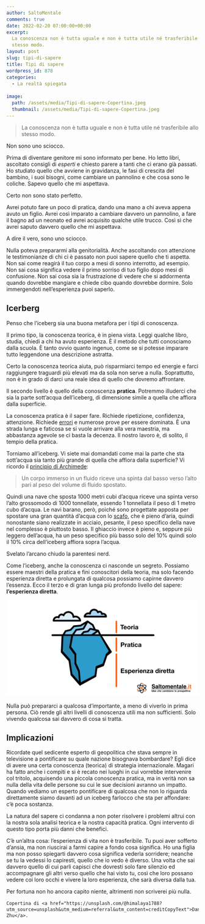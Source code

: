 ```yaml
---
author: SaltoMentale
comments: true
date: 2022-02-20 07:00:00+00:00
excerpt:
  La conoscenza non è tutta uguale e non è tutta utile né trasferibile allo
  stesso modo.
layout: post
slug: tipi-di-sapere
title: Tipi di sapere
wordpress_id: 878
categories:
  - La realtà spiegata

image:
  path: /assets/media/Tipi-di-sapere-Copertina.jpeg
  thumbnail: /assets/media/Tipi-di-sapere-Copertina.jpeg
---
```


> La conoscenza non è tutta uguale e non è tutta utile né trasferibile allo stesso modo.


Non sono uno sciocco.

Prima di diventare genitore mi sono informato per bene. Ho letto libri, ascoltato consigli di _esperti_ e chiesto parere a tanti che ci erano già passati. Ho studiato quello che avviene in gravidanza, le fasi di crescita del bambino, i suoi bisogni, come cambiare un pannolino e che cosa sono le coliche. Sapevo quello che mi aspettava.

Certo non sono stato perfetto.

Avrei potuto fare un poco di pratica, dando una mano a chi aveva appena avuto un figlio. Avrei così imparato a cambiare davvero un pannolino, a fare il bagno ad un neonato ed avrei acquisito qualche utile trucco. Così sì che avrei saputo davvero quello che mi aspettava.

A dire il vero, sono uno sciocco.

Nulla poteva prepararmi alla genitorialità. Anche ascoltando con attenzione le testimonianze di chi ci è passato non puoi sapere quello che ti aspetta. Non sai come reagirà il tuo corpo a mesi di sonno interrotto, ad esempio. Non sai cosa significa vedere il primo sorriso di tuo figlio dopo mesi di confusione. Non sai cosa sia la frustrazione di vedere che si addormenta quando dovrebbe mangiare e chiede cibo quando dovrebbe dormire. Solo immergendoti nell’esperienza puoi saperlo.

## Icerberg

Penso che l’iceberg sia una buona metafora per i tipi di conoscenza.

Il primo tipo, la conoscenza teorica, è in piena vista. Leggi qualche libro, studia, chiedi a chi ha avuto esperienza. È il metodo che tutti conosciamo dalla scuola. È tanto ovvio quanto ingenuo, come se si potesse imparare tutto leggendone una descrizione astratta.

Certo la conoscenza teorica aiuta, può risparmiarci tempo ed energie e farci raggiungere traguardi più elevati ma da sola non serve a nulla. Soprattutto, non è in grado di darci una reale idea di quello che dovremo affrontare.

Il secondo livello è quello della conoscenza **pratica**. Potremmo illuderci che sia la parte sott’acqua dell’iceberg, di dimensione simile a quella che affiora dalla superficie.

La conoscenza pratica è il saper fare. Richiede ripetizione, confidenza, attenzione. Richiede [errori](/la-natura-dellerrore-salto-mentale/) e numerose prove per essere dominata. È una strada lunga e faticosa se si vuole arrivare alla vera maestria, ma abbastanza agevole se ci basta la decenza. Il nostro lavoro è, di solito, il tempio della pratica.

Torniamo all’iceberg. Vi siete mai domandati come mai la parte che sta sott’acqua sia tanto più grande di quella che affiora dalla superficie? Vi ricordo il [principio di Archimede](https://it.wikipedia.org/wiki/Principio_di_Archimede):

> Un corpo immerso in un fluido riceve una spinta dal basso verso l’alto pari al peso del volume di fluido spostato.


Quindi una nave che sposta 1000 metri cubi d’acqua riceve una spinta verso l’alto grossomodo di 1000 tonnellate, essendo 1 tonnellata il peso di 1 metro cubo d’acqua. Le navi barano, però, poiché sono progettate apposta per spostare una gran quantità d’acqua con lo [scafo](https://it.wikipedia.org/wiki/Scafo), che è pieno d’aria, quindi nonostante siano realizzate in acciaio, pesante, il peso specifico della nave nel complesso è piuttosto basso. Il ghiaccio invece è pieno e, seppure più leggero dell’acqua, ha un peso specifico più basso solo del 10% quindi solo il 10% circa dell’iceberg affiora sopra l’acqua.

Svelato l’arcano chiudo la parentesi nerd.

Come l’iceberg, anche la conoscenza ci nasconde un segreto. Possiamo essere maestri della pratica e fini conoscitori della teoria, ma solo facendo esperienza diretta e prolungata di qualcosa possiamo capirne davvero l’essenza. Ecco il terzo e di gran lunga più profondo livello del sapere: **l’esperienza diretta**.

![](/assets/media/Tipi-di-sapere.png)

Nulla può prepararci a qualcosa d’importante, a meno di viverlo in prima persona. Ciò rende gli altri livelli di conoscenza utili ma non sufficienti. Solo vivendo qualcosa sai davvero di cosa si tratta.

## Implicazioni

Ricordate quel sedicente esperto di geopolitica che stava sempre in televisione a pontificare su quale nazione bisognava bombardare? Egli dice di avere una certa conoscenza (teorica) di strategia internazionale. Magari ha fatto anche i compiti e si è recato nei luoghi in cui vorrebbe intervenire col tritolo, acquisendo una piccola conoscenza pratica, ma in verità non sa nulla della vita delle persone su cui le sue decisioni avranno un impatto. Quando vediamo un esperto pontificare di qualcosa che non lo riguarda direttamente siamo davanti ad un iceberg farlocco che sta per affondare: c’è poca sostanza.

La natura del sapere ci condanna a non poter risolvere i problemi altrui con la nostra sola analisi teorica e la nostra capacità pratica. Ogni intervento di questo tipo porta più danni che benefici.

C’è un’altra cosa: l’esperienza di vita non è trasferibile. Tu puoi aver sofferto d’ansia, ma non riuscirai a farmi capire a fondo cosa significa. Ho una figlia ma non posso spiegarti davvero cosa significa vederla sorridere; neanche se tu la vedessi lo capiresti, quello che io vedo è diverso. Una volta che sai davvero quello di cui parli capisci che dovresti solo fare silenzio ed accompagnare gli altri verso quello che hai visto tu, così che loro possano vedere coi loro occhi e vivere la loro esperienza, che sarà diversa dalla tua.

Per fortuna non ho ancora capito niente, altrimenti non scriverei più nulla.

    Copertina di <a href="https://unsplash.com/@himalaya1788?utm_source=unsplash&utm_medium=referral&utm_content=creditCopyText">Danting Zhu</a>.

